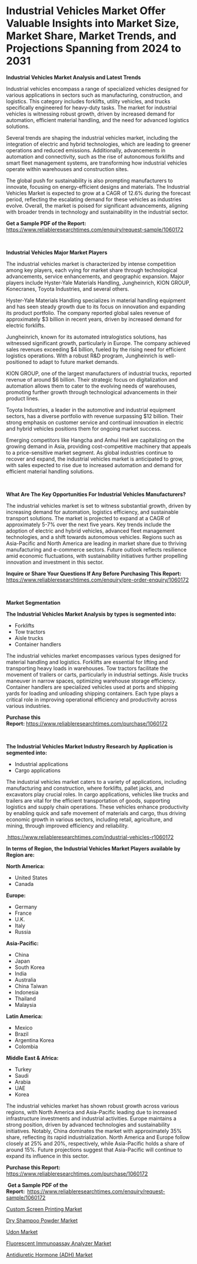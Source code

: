 <p><h1>Industrial Vehicles Market Offer Valuable Insights into Market Size, Market Share, Market Trends, and Projections Spanning from 2024 to 2031</h1></p><p><strong>Industrial Vehicles Market Analysis and Latest Trends</strong></p>
<p><p>Industrial vehicles encompass a range of specialized vehicles designed for various applications in sectors such as manufacturing, construction, and logistics. This category includes forklifts, utility vehicles, and trucks specifically engineered for heavy-duty tasks. The market for industrial vehicles is witnessing robust growth, driven by increased demand for automation, efficient material handling, and the need for advanced logistics solutions.</p><p>Several trends are shaping the industrial vehicles market, including the integration of electric and hybrid technologies, which are leading to greener operations and reduced emissions. Additionally, advancements in automation and connectivity, such as the rise of autonomous forklifts and smart fleet management systems, are transforming how industrial vehicles operate within warehouses and construction sites.</p><p>The global push for sustainability is also prompting manufacturers to innovate, focusing on energy-efficient designs and materials. The Industrial Vehicles Market is expected to grow at a CAGR of 12.6% during the forecast period, reflecting the escalating demand for these vehicles as industries evolve. Overall, the market is poised for significant advancements, aligning with broader trends in technology and sustainability in the industrial sector.</p></p>
<p><strong>Get a Sample PDF of the Report:&nbsp;</strong> <a href="https://www.reliableresearchtimes.com/enquiry/request-sample/1060172?utm_campaign=2007&utm_medium=2&utm_source=Github&utm_content=ia&utm_term=26122024&utm_id=industrial-vehicles">https://www.reliableresearchtimes.com/enquiry/request-sample/1060172</a></p>
<p>&nbsp;</p>
<p><strong>Industrial Vehicles Major Market Players</strong></p>
<p><p>The industrial vehicles market is characterized by intense competition among key players, each vying for market share through technological advancements, service enhancements, and geographic expansion. Major players include Hyster-Yale Materials Handling, Jungheinrich, KION GROUP, Konecranes, Toyota Industries, and several others.</p><p>Hyster-Yale Materials Handling specializes in material handling equipment and has seen steady growth due to its focus on innovation and expanding its product portfolio. The company reported global sales revenue of approximately $3 billion in recent years, driven by increased demand for electric forklifts.</p><p>Jungheinrich, known for its automated intralogistics solutions, has witnessed significant growth, particularly in Europe. The company achieved sales revenues exceeding $4 billion, fueled by the rising need for efficient logistics operations. With a robust R&D program, Jungheinrich is well-positioned to adapt to future market demands.</p><p>KION GROUP, one of the largest manufacturers of industrial trucks, reported revenue of around $6 billion. Their strategic focus on digitalization and automation allows them to cater to the evolving needs of warehouses, promoting further growth through technological advancements in their product lines.</p><p>Toyota Industries, a leader in the automotive and industrial equipment sectors, has a diverse portfolio with revenue surpassing $12 billion. Their strong emphasis on customer service and continual innovation in electric and hybrid vehicles positions them for ongoing market success.</p><p>Emerging competitors like Hangcha and Anhui Heli are capitalizing on the growing demand in Asia, providing cost-competitive machinery that appeals to a price-sensitive market segment. As global industries continue to recover and expand, the industrial vehicles market is anticipated to grow, with sales expected to rise due to increased automation and demand for efficient material handling solutions.</p></p>
<p>&nbsp;</p>
<p><strong>What Are The Key Opportunities For Industrial Vehicles Manufacturers?</strong></p>
<p><p>The industrial vehicles market is set to witness substantial growth, driven by increasing demand for automation, logistics efficiency, and sustainable transport solutions. The market is projected to expand at a CAGR of approximately 5-7% over the next five years. Key trends include the adoption of electric and hybrid vehicles, advanced fleet management technologies, and a shift towards autonomous vehicles. Regions such as Asia-Pacific and North America are leading in market share due to thriving manufacturing and e-commerce sectors. Future outlook reflects resilience amid economic fluctuations, with sustainability initiatives further propelling innovation and investment in this sector.</p></p>
<p><strong>Inquire or Share Your Questions If Any Before Purchasing This Report:</strong> <a href="https://www.reliableresearchtimes.com/enquiry/pre-order-enquiry/1060172?utm_campaign=2007&utm_medium=2&utm_source=Github&utm_content=ia&utm_term=26122024&utm_id=industrial-vehicles">https://www.reliableresearchtimes.com/enquiry/pre-order-enquiry/1060172</a></p>
<p>&nbsp;</p>
<p><strong>Market Segmentation</strong></p>
<p><strong>The Industrial Vehicles Market Analysis by types is segmented into:</strong></p>
<p><ul><li>Forklifts</li><li>Tow tractors</li><li>Aisle trucks</li><li>Container handlers</li></ul></p>
<p><p>The industrial vehicles market encompasses various types designed for material handling and logistics. Forklifts are essential for lifting and transporting heavy loads in warehouses. Tow tractors facilitate the movement of trailers or carts, particularly in industrial settings. Aisle trucks maneuver in narrow spaces, optimizing warehouse storage efficiency. Container handlers are specialized vehicles used at ports and shipping yards for loading and unloading shipping containers. Each type plays a critical role in improving operational efficiency and productivity across various industries.</p></p>
<p><strong>Purchase this Report:&nbsp;</strong><a href="https://www.reliableresearchtimes.com/purchase/1060172?utm_campaign=2007&utm_medium=2&utm_source=Github&utm_content=ia&utm_term=26122024&utm_id=industrial-vehicles">https://www.reliableresearchtimes.com/purchase/1060172</a></p>
<p>&nbsp;</p>
<p><strong>The Industrial Vehicles Market Industry Research by Application is segmented into:</strong></p>
<p><ul><li>Industrial applications</li><li>Cargo applications</li></ul></p>
<p><p>The industrial vehicles market caters to a variety of applications, including manufacturing and construction, where forklifts, pallet jacks, and excavators play crucial roles. In cargo applications, vehicles like trucks and trailers are vital for the efficient transportation of goods, supporting logistics and supply chain operations. These vehicles enhance productivity by enabling quick and safe movement of materials and cargo, thus driving economic growth in various sectors, including retail, agriculture, and mining, through improved efficiency and reliability.</p></p>
<p><a href="https://www.reliableresearchtimes.com/industrial-vehicles-r1060172?utm_campaign=2007&utm_medium=2&utm_source=Github&utm_content=ia&utm_term=26122024&utm_id=industrial-vehicles">&nbsp;https://www.reliableresearchtimes.com/industrial-vehicles-r1060172</a></p>
<p><strong>In terms of Region, the Industrial Vehicles Market Players available by Region are:</strong></p>
<p>
    <p> <strong> North America: </strong>
        <ul>
            <li>United States</li>
            <li>Canada</li>
        </ul>
        </p> 
    <p> <strong> Europe: </strong>
        <ul>
            <li>Germany</li>
            <li>France</li>
            <li>U.K.</li>
            <li>Italy</li>
            <li>Russia</li>
        </ul>
        </p> 
    <p> <strong> Asia-Pacific: </strong>
        <ul>
            <li>China</li>
            <li>Japan</li>
            <li>South Korea</li>
            <li>India</li>
            <li>Australia</li>
            <li>China Taiwan</li>
            <li>Indonesia</li>
            <li>Thailand</li>
            <li>Malaysia</li>
        </ul>
        </p> 
    <p> <strong> Latin America: </strong>
        <ul>
            <li>Mexico</li>
            <li>Brazil</li>
            <li>Argentina Korea</li>
            <li>Colombia</li>
        </ul>
        </p> 
    <p> <strong> Middle East & Africa: </strong>
        <ul>
            <li>Turkey</li>
            <li>Saudi</li>
            <li>Arabia</li>
            <li>UAE</li>
            <li>Korea</li>
        </ul>
    </p>
    </p>
<p><p>The industrial vehicles market has shown robust growth across various regions, with North America and Asia-Pacific leading due to increased infrastructure investments and industrial activities. Europe maintains a strong position, driven by advanced technologies and sustainability initiatives. Notably, China dominates the market with approximately 35% share, reflecting its rapid industrialization. North America and Europe follow closely at 25% and 20%, respectively, while Asia-Pacific holds a share of around 15%. Future projections suggest that Asia-Pacific will continue to expand its influence in this sector.</p></p>
<p><strong>Purchase this Report: </strong><a href="https://www.reliableresearchtimes.com/purchase/1060172?utm_campaign=2007&utm_medium=2&utm_source=Github&utm_content=ia&utm_term=26122024&utm_id=industrial-vehicles">https://www.reliableresearchtimes.com/purchase/1060172</a></p>
<p>&nbsp;<strong>Get a Sample PDF of the Report:&nbsp;&nbsp;</strong><a href="https://www.reliableresearchtimes.com/enquiry/request-sample/1060172?utm_campaign=2007&utm_medium=2&utm_source=Github&utm_content=ia&utm_term=26122024&utm_id=industrial-vehicles">https://www.reliableresearchtimes.com/enquiry/request-sample/1060172</a></p>
<p><strong></strong></p>
<p><p><a href="https://www.linkedin.com/pulse/global-custom-screen-printing-market-size-share-projected-44-4trhf?utm_campaign=2007&utm_medium=2&utm_source=Github&utm_content=ia&utm_term=26122024&utm_id=industrial-vehicles">Custom Screen Printing Market</a></p><p><a href="https://www.linkedin.com/pulse/dry-shampoo-powder-market-size-current-development-sales-1ipkc?utm_campaign=2007&utm_medium=2&utm_source=Github&utm_content=ia&utm_term=26122024&utm_id=industrial-vehicles">Dry Shampoo Powder Market</a></p><p><a href="https://www.linkedin.com/pulse/udon-market-maturity-analysis-regional-disparities-growth-euate?utm_campaign=2007&utm_medium=2&utm_source=Github&utm_content=ia&utm_term=26122024&utm_id=industrial-vehicles">Udon Market</a></p><p><a href="https://www.linkedin.com/pulse/forecasting-future-in-depth-analysis-fluorescent-immunoassay-wcyef?utm_campaign=2007&utm_medium=2&utm_source=Github&utm_content=ia&utm_term=26122024&utm_id=industrial-vehicles">Fluorescent Immunoassay Analyzer Market</a></p><p><a href="https://github.com/angelajermaine/Market-Research-Report-List-5/blob/main/antidiuretic-hormone-adh-market.md?utm_campaign=2007&utm_medium=2&utm_source=Github&utm_content=ia&utm_term=26122024&utm_id=industrial-vehicles">Antidiuretic Hormone (ADH) Market</a></p></p>